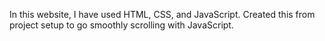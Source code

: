 In this website, I have used HTML, CSS, and JavaScript.
Created this from project setup to go smoothly scrolling with JavaScript.
